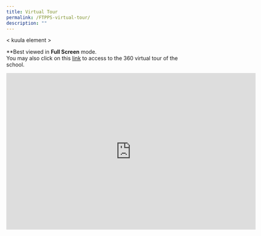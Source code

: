 ```yaml
---
title: Virtual Tour
permalink: /FTPPS-virtual-tour/
description: ""
---
```

< kuula element >

\*\*Best viewed in **Full Screen** mode.  
You may also click on this [link](https://kuula.co/share/collection/7Pl6B?fs=1&vr=1&zoom=1&sd=1&initload=0&autorotate=0.1&thumbs=-1&info=0&logo=-1) to access to the 360 virtual tour of the school.

<iframe width="660" height="415" src="https://www.youtube.com/embed/9gzKTOypbQI" title="Our Foundation Years" frameborder="0" allow="accelerometer; autoplay; clipboard-write; encrypted-media; gyroscope; picture-in-picture" allowfullscreen></iframe>